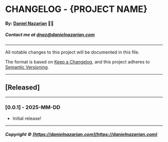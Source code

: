 # CHANGELOG - {PROJECT NAME}
#### By: [Daniel Nazarian](https://www.danielnazarian.com) 🐧👹
##### Contact me at <dnaz@danielnazarian.com>

-------------------------------------------------------

All notable changes to this project will be documented in this file.

The format is based on [Keep a Changelog](https://keepachangelog.com/en/1.0.0/),
and this project adheres to [Semantic Versioning](https://semver.org/spec/v2.0.0.html).


-------------------------------------------------------

## [Released]

-------------------------------------------------------



### [0.0.1] - 2025-MM-DD
- Initial release!

-------------------------------------------------------

##### Copyright © [https://danielnazarian.com](https://danielnazarian.com)
